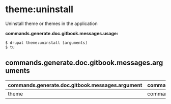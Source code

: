 # theme:uninstall
Uninstall theme or themes in the application

**commands.generate.doc.gitbook.messages.usage:**
```
$ drupal theme:uninstall [arguments]
$ tu  
```

## commands.generate.doc.gitbook.messages.arguments
commands.generate.doc.gitbook.messages.argument | commands.generate.doc.gitbook.messages.details
---------|-------------
theme | commands.theme.uninstall.options.module
